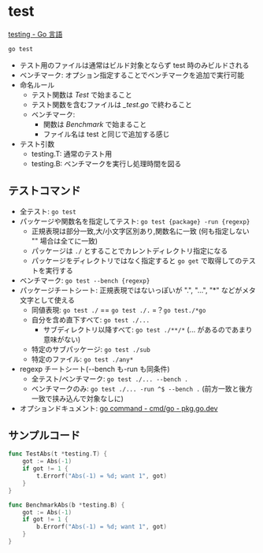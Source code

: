 # test

[testing \- Go 言語](https://xn--go-hh0g6u.com/pkg/testing/)

```bash
go test
```

- テスト用のファイルは通常はビルド対象とならず test 時のみビルドされる
- ベンチマーク: オプション指定することでベンチマークを追加で実行可能
- 命名ルール
  - テスト関数は _Test_ で始まること
  - テスト関数を含むファイルは _\_test.go_ で終わること
  - ベンチマーク:
    - 関数は _Benchmark_ で始まること
    - ファイル名は test と同じで追加する感じ
- テスト引数
  - testing.T: 通常のテスト用
  - testing.B: ベンチマークを実行し処理時間を図る

## テストコマンド

- 全テスト: `go test`
- パッケージや関数名を指定してテスト: `go test {package} -run {regexp}`
  - 正規表現は部分一致,大/小文字区別あり,関数名に一致 (何も指定しない "" 場合は全てに一致)
  - パッケージは `./` とすることでカレントディレクトリ指定になる
  - パッケージをディレクトリではなく指定すると `go get` で取得してのテストを実行する
- ベンチマーク: `go test --bench {regexp}`
- パッケージチートシート: 正規表現ではないっぽいが ".", "...", "\*" などがメタ文字として使える
  - 同値表現: `go test ./` == `go test ./.` =？`go test./*go`
  - 自分を含め直下すべて: `go test ./...`
    - サブディレクトリ以降すべて: `go test ./**/*` (... があるのであまり意味がない)
  - 特定のサブパッケージ: `go test ./sub`
  - 特定のファイル: `go test ./any*`
- regexp チートシート(--bench も-run も同条件)
  - 全テスト/ベンチマーク: `go test ./... --bench .`
  - ベンチマークのみ: `go test ./... -run ^$ --bench .` (前方一致と後方一致で挟み込んで対象なしに)
- オプションドキュメント: [go command \- cmd/go \- pkg\.go\.dev](https://pkg.go.dev/cmd/go#hdr-Testing_flags)

## サンプルコード

```go
func TestAbs(t *testing.T) {
    got := Abs(-1)
    if got != 1 {
        t.Errorf("Abs(-1) = %d; want 1", got)
    }
}

func BenchmarkAbs(b *testing.B) {
    got := Abs(-1)
    if got != 1 {
        b.Errorf("Abs(-1) = %d; want 1", got)
    }
}
```
